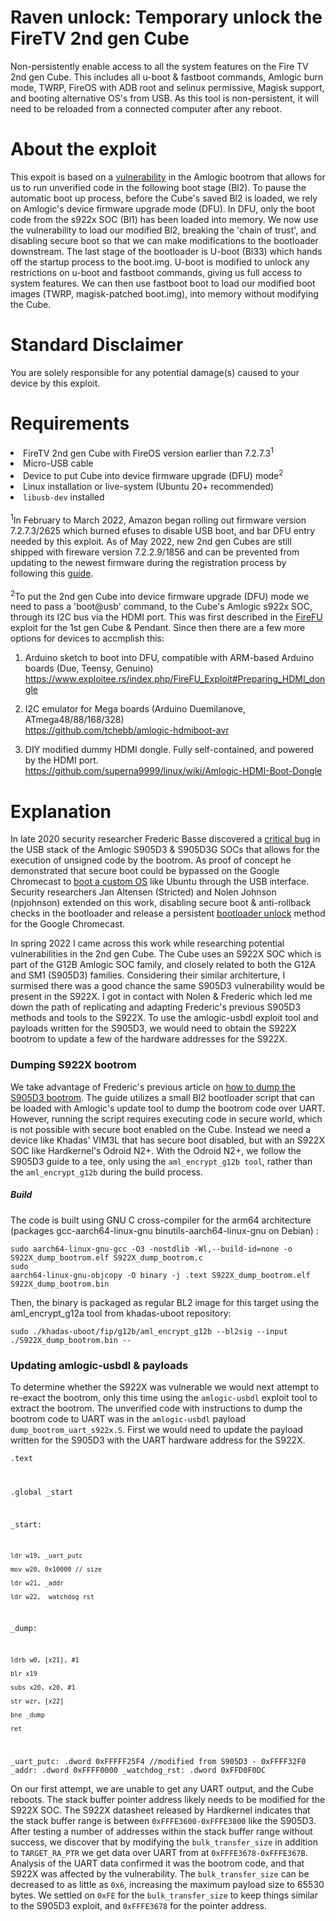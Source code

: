 # Raven unlock: Temporary unlock the FireTV 2nd gen Cube
Non-persistently enable access to all the system features on the Fire TV 2nd gen Cube.  This includes all u-boot & fastboot commands, Amlogic burn mode, TWRP, FireOS with ADB root and selinux permissive, Magisk support, and booting alternative OS's from USB.  As this tool is non-persistent, it will need to be reloaded from a connected computer after any reboot.

# About the exploit
This expoit is based on a <a href="https://fredericb.info/2021/02/amlogic-usbdl-unsigned-code-loader-for-amlogic-bootrom.html"> vulnerability</a>  in the Amlogic bootrom that allows for us to run unverified code in the following boot stage (Bl2).  To pause the automatic boot up process, before the Cube's saved Bl2 is loaded, we rely on Amlogic's device firmware upgrade mode (DFU).  In DFU, only the boot code from the s922x SOC (Bl1) has been loaded into memory.  We now use the vulnerability to load our modified Bl2, breaking the 'chain of trust', and disabling secure boot so that we can make modifications to the bootloader downstream.  The last stage of the bootloader is U-boot  (Bl33) which hands off the startup process to the boot.img.  U-boot is modified to unlock any restrictions on u-boot and fastboot commands, giving us full access to system features. We can then use fastboot boot to load our modified boot images (TWRP, magisk-patched boot.img), into memory without modifying the Cube.

# Standard Disclaimer
You are solely responsible for any potential damage(s) caused to your device by this exploit.

# Requirements
<li>FireTV 2nd gen Cube with FireOS version earlier than 7.2.7.3<sup>1</sup></li>
<li>Micro-USB cable</li>
<li>Device to put Cube into device firmware upgrade (DFU) mode<sup>2</sup></li>
<li>Linux installation or live-system (Ubuntu 20+ recommended)</li>
<li><code>libusb-dev</code> installed</li>

<br>  
<sup>1</sup>In February to March 2022, Amazon began rolling out firmware version 7.2.7.3/2625 which burned efuses to disable USB boot, and bar DFU entry needed by this exploit.  As of May 2022, new 2nd gen Cubes are still shipped with fireware version 7.2.2.9/1856 and can be prevented from updating to the newest firmware during the registration process by following this <a href="https://www.aftvnews.com/how-to-skip-software-updates-during-initial-setup-or-factory-reset-on-a-fire-tv-firestick-or-fire-tv-cube/">guide</a>.<br><br>
<sup>2</sup>To put the 2nd gen Cube into device firmware upgrade (DFU) mode we need to pass a 'boot@usb' command, to the Cube's Amlogic s922x SOC, through its I2C bus via the HDMI port.  This was first described in the <a href="https://blog.exploitee.rs/2018/rooting-the-firetv-cube-and-pendant-with-firefu">FireFU</a> exploit for the 1st gen Cube & Pendant.  Since then there are a few more options for devices to accmplish this: 

1) Arduino sketch to boot into DFU, compatible with ARM-based Arduino boards (Due, Teensy, Genuino)<br>
https://www.exploitee.rs/index.php/FireFU_Exploit#Preparing_HDMI_dongle

2) I2C emulator for Mega boards (Arduino Duemilanove, ATmega48/88/168/328)<br>
https://github.com/tchebb/amlogic-hdmiboot-avr

3) DIY modified dummy HDMI dongle. Fully self-contained, and powered by the HDMI port.<br>
https://github.com/superna9999/linux/wiki/Amlogic-HDMI-Boot-Dongle<br>

# Explanation
In late 2020 security researcher Frederic Basse discovered a <a href="https://fredericb.info/2021/02/amlogic-usbdl-unsigned-code-loader-for-amlogic-bootrom.html">critical bug</a> in the USB stack of the Amlogic S905D3 & S905D3G SOCs that allows for the execution of unsigned code by the bootrom.  As proof of concept he demonstrated that secure boot could be bypassed on the Google Chromecast to <a href="https://fredericb.info/2021/11/booting-ubuntu-on-google-chromecast-with-google-tv.html">boot a custom OS</a> like Ubuntu through the USB interface.  Security researchers Jan Altensen (Stricted) and Nolen Johnson (npjohnson) extended on this work, disabling secure boot & anti-rollback checks in the bootloader and release a persistent <a href="https://github.com/npjohnson/sabrina-unlock">bootloader unlock</a> method for the Google Chromecast.<br>

In spring 2022 I came across this work while researching potential vulnerabilities in the 2nd gen Cube.  The Cube uses an S922X SOC which is part of the G12B Amlogic SOC family, and closely related to both the G12A and SM1 (S905D3) families.  Considering their similar architerture, I surmised there was a good chance the same S905D3 vulnerability would be present in the S922X.  I got in contact with Nolen & Frederic which led me down the path of replicating and adapting Frederic's previous S905D3 methods and tools to the S922X.  To use the amlogic-usbdl exploit tool and payloads written for the S905D3, we would need to obtain the S922X bootrom to update a few of the hardware addresses for the S922X.

### Dumping S922X bootrom
We take advantage of Frederic's previous article on <a href="https://fredericb.info/2021/02/dump-amlogic-s905d3-bootrom-from-khadas-vim3l-board.html">how to dump the S905D3 bootrom</a>.  The guide utilizes a small Bl2 bootloader script that can be loaded with Amlogic's update tool to dump the bootrom code over UART.  However, running the script requires executing code in secure world, which is not possible with secure boot enabled on the Cube. Instead we need a device like Khadas' VIM3L that has secure boot disabled, but with an S922X SOC like Hardkernel's Odroid N2+. With the Odroid N2+, we follow the S905D3 guide to a tee, only using the <code>aml_encrypt_g12b tool</code>, rather than the <code>aml_encrypt_g12b</code> during the build process.  

##### Build
The code is built using GNU C cross-compiler for the arm64 architecture (packages gcc-aarch64-linux-gnu binutils-aarch64-linux-gnu on Debian) :

<code>sudo aarch64-linux-gnu-gcc -O3 -nostdlib -Wl,--build-id=none -o S922X_dump_bootrom.elf S922X_dump_bootrom.c</code><br>
<code>sudo aarch64-linux-gnu-objcopy -O binary -j .text S922X_dump_bootrom.elf S922X_dump_bootrom.bin</code>

Then, the binary is packaged as regular BL2 image for this target using the aml_encrypt_g12a tool from khadas-uboot repository:

<code>sudo ./khadas-uboot/fip/g12b/aml_encrypt_g12b --bl2sig --input ./S922X_dump_bootrom.bin --</code>

### Updating amlogic-usbdl & payloads
To determine whether the S922X was vulnerable we would next attempt to re-exact the bootrom, only this time using the <code>amlogic-usbdl</code> exploit tool to extract the bootrom.  The unverified code with instructions to dump the bootrom code to UART was in the <code>amlogic-usbdl</code> payload <code>dump_bootrom_uart_s922x.S</code>. First we would need to update the payload written for the S905D3 with the UART hardware address for the S922X.

<code>.text
	
.global _start
	
_start:
	
	ldr w19, _uart_putc
	
    mov w20, 0x10000 // size
	
	ldr w21, _addr
	
    ldr w22, _watchdog_rst
	
_dump:
	
    ldrb w0, [x21], #1
	
    blr x19
	
    subs x20, x20, #1
	
    str wzr, [x22]
	
    bne _dump
	
	ret

_uart_putc: .dword 0xFFFFF25F4      //modified from S905D3 - 0xFFFF32F0
_addr: .dword 0xFFFF0000
_watchdog_rst: .dword 0xFFD0F0DC</code>

On our first attempt, we are unable to get any UART output, and the Cube reboots.  The stack buffer pointer address likely needs to be modified for the S922X SOC.  The S922X datasheet released by Hardkernel indicates that the stack buffer range is between <code>0xFFFE3600-0xFFFE3800</code> like the S905D3.  After testing a number of addresses within the stack buffer range without success, we discover that by modifying the <code>bulk_transfer_size</code> in addition to <code>TARGET_RA_PTR</code> we get data over UART from at <code>0xFFFE3678-0xFFFE367B</code>.  Analysis of the UART data confirmed it was the bootrom code, and that S922X was affected by the vulnerability.  The <code>bulk_transfer_size</code> can be decreased to as little as <code>0x6</code>, increasing the maximum payload size to 65530 bytes. We settled on <code>0xFE</code> for the <code>bulk_transfer_size</code> to keep things similar to the S905D3 exploit, and <code>0xFFFE3678</code> for the pointer address.












